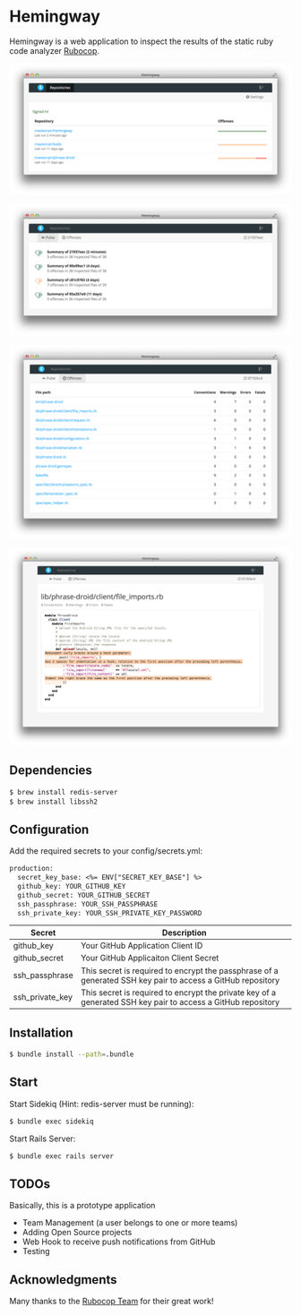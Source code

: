 # Hemingway

Hemingway is a web application to inspect the results of the static ruby code analyzer [Rubocop](https://github.com/bbatsov/rubocop).

![image](doc/images/repositories_index.png)

![image](doc/images/repository_show.png)

![image](doc/images/run_show.png)

![image](doc/images/run_inspection_show.png)


## Dependencies
```sh
$ brew install redis-server
$ brew install libssh2
```

## Configuration
Add the required secrets to your config/secrets.yml:

```
production:
  secret_key_base: <%= ENV["SECRET_KEY_BASE"] %>
  github_key: YOUR_GITHUB_KEY
  github_secret: YOUR_GITHUB_SECRET
  ssh_passphrase: YOUR_SSH_PASSPHRASE
  ssh_private_key: YOUR_SSH_PRIVATE_KEY_PASSWORD
```

|  Secret  | Description |
|---|---|
| github_key |  Your GitHub Application Client ID |
| github_secret |  Your GitHub Applicaiton Client Secret |
| ssh_passphrase | This secret is required to encrypt the passphrase of a generated SSH key pair to access a GitHub repository |
| ssh_private_key | This secret is required to encrypt the private key of a generated SSH key pair to access a GitHub repository|


## Installation
```sh
$ bundle install --path=.bundle
```

## Start
Start Sidekiq (Hint: redis-server must be running):

```sh
$ bundle exec sidekiq
```

Start Rails Server:

```sh
$ bundle exec rails server
```

## TODOs

Basically, this is a prototype application

* Team Management (a user belongs to one or more teams)
* Adding Open Source projects
* Web Hook to receive push notifications from GitHub
* Testing

## Acknowledgments
Many thanks to the [Rubocop Team](http://https://github.com/bbatsov/rubocop) for their great work!
